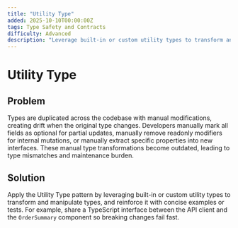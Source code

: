 ```yaml
---
title: "Utility Type"
added: 2025-10-10T00:00:00Z
tags: Type Safety and Contracts
difficulty: Advanced
description: "Leverage built-in or custom utility types to transform and manipulate types."
---
```

# Utility Type

## Problem

Types are duplicated across the codebase with manual modifications, creating drift when the original type changes. Developers manually mark all fields as optional for partial updates, manually remove readonly modifiers for internal mutations, or manually extract specific properties into new interfaces. These manual type transformations become outdated, leading to type mismatches and maintenance burden.

## Solution

Apply the Utility Type pattern by leveraging built-in or custom utility types to transform and manipulate types, and reinforce it with concise examples or tests. For example, share a TypeScript interface between the API client and the `OrderSummary` component so breaking changes fail fast.
